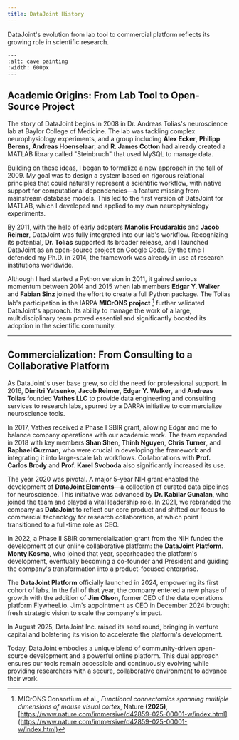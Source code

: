 ```yaml
---
title: DataJoint History
---
```


DataJoint's evolution from lab tool to commercial platform reflects its growing role in scientific research.

```{image} ../images/cave-art.jpg
---
:alt: cave painting
:width: 600px
---
```
## Academic Origins: From Lab Tool to Open-Source Project

The story of DataJoint begins in 2008 in Dr. Andreas Tolias's neuroscience lab at Baylor College of Medicine. The lab was tackling complex neurophysiology experiments, and a group including **Alex Ecker**, **Philipp Berens**, **Andreas Hoenselaar**, and **R. James Cotton** had already created a MATLAB library called "Steinbruch" that used MySQL to manage data.

Building on these ideas, I began to formalize a new approach in the fall of 2009. My goal was to design a system based on rigorous relational principles that could naturally represent a scientific workflow, with native support for computational dependencies—a feature missing from mainstream database models. This led to the first version of DataJoint for MATLAB, which I developed and applied to my own neurophysiology experiments.

By 2011, with the help of early adopters **Manolis Froudarakis** and **Jacob Reimer**, DataJoint was fully integrated into our lab's workflow. Recognizing its potential, **Dr. Tolias** supported its broader release, and I launched DataJoint as an open-source project on Google Code. By the time I defended my Ph.D. in 2014, the framework was already in use at research institutions worldwide.

Although I had started a Python version in 2011, it gained serious momentum between 2014 and 2015 when lab members **Edgar Y. Walker** and **Fabian Sinz** joined the effort to create a full Python package. The Tolias lab's participation in the IARPA **MICrONS project** [^1] further validated DataJoint's approach. Its ability to manage the work of a large, multidisciplinary team proved essential and significantly boosted its adoption in the scientific community.

[^1]: MICrONS Consortium et al., *Functional connectomics spanning multiple dimensions of mouse visual cortex*, Nature **(2025)**, [https://www.nature.com/immersive/d42859-025-00001-w/index.html](https://www.nature.com/immersive/d42859-025-00001-w/index.html)

***

## Commercialization: From Consulting to a Collaborative Platform

As DataJoint's user base grew, so did the need for professional support. In 2016, **Dimitri Yatsenko**, **Jacob Reimer**, **Edgar Y. Walker**, and **Andreas Tolias** founded **Vathes LLC** to provide data engineering and consulting services to research labs, spurred by a DARPA initiative to commercialize neuroscience tools.

In 2017, Vathes received a Phase I SBIR grant, allowing Edgar and me to balance company operations with our academic work. The team expanded in 2018 with key members **Shan Shen**, **Thinh Nguyen**, **Chris Turner**, and **Raphael Guzman**, who were crucial in developing the framework and integrating it into large-scale lab workflows. Collaborations with **Prof. Carlos Brody** and **Prof. Karel Svoboda** also significantly increased its use.

The year 2020 was pivotal. A major 5-year NIH grant enabled the development of **DataJoint Elements**—a collection of curated data pipelines for neuroscience. This initiative was advanced by **Dr. Kabilar Gunalan**, who joined the team and played a vital leadership role. In 2021, we rebranded the company as **DataJoint** to reflect our core product and shifted our focus to commercial technology for research collaboration, at which point I transitioned to a full-time role as CEO.

In 2022, a Phase II SBIR commercialization grant from the NIH funded the development of our online collaborative platform: the **DataJoint Platform**. **Monty Kosma**, who joined that year, spearheaded the platform's development, eventually becoming a co-founder and President and guiding the company's transformation into a product-focused enterprise.

The **DataJoint Platform** officially launched in 2024, empowering its first cohort of labs. In the fall of that year, the company entered a new phase of growth with the addition of **Jim Olson**, former CEO of the data operations platform Flywheel.io. Jim's appointment as CEO in December 2024 brought fresh strategic vision to scale the company's impact.

In August 2025, DataJoint Inc. raised its seed round, bringing in venture capital and bolstering its vision to accelerate the platform's development.

Today, DataJoint embodies a unique blend of community-driven open-source development and a powerful online platform. This dual approach ensures our tools remain accessible and continuously evolving while providing researchers with a secure, collaborative environment to advance their work.
